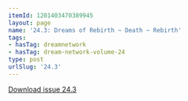 ```yaml
---
itemId: 1201403470389945
layout: page
name: '24.3: Dreams of Rebirth ~ Death ~ Rebirth'
tags:
- hasTag: dreamnetwork
- hasTag: dream-network-volume-24
type: post
urlSlug: '24.3'
---
```

<a href="files/pdfs/Volume_24/24.3_reincarnation.pdf" download="">Download issue 24.3</a>